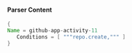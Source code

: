 #### Parser Content
```Java
{
Name = github-app-activity-11
   Conditions = [ """repo.create,""" ]
}
```